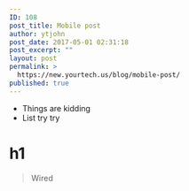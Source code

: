 ```yaml
---
ID: 108
post_title: Mobile post
author: ytjohn
post_date: 2017-05-01 02:31:18
post_excerpt: ""
layout: post
permalink: >
  https://new.yourtech.us/blog/mobile-post/
published: true
---
```

<ul>
<li>Things are kidding</li>
<li>List try try</li>
</ul>

<h1>h1</h1>

<blockquote>
  Wired
</blockquote>